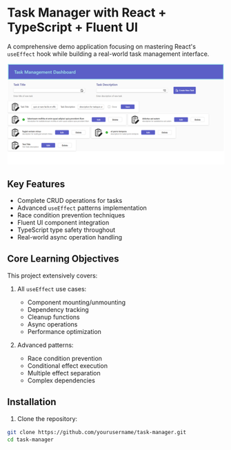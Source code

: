 # Task Manager with React + TypeScript + Fluent UI

A comprehensive demo application focusing on mastering React's `useEffect` hook while building a real-world task management interface.

![alt text](image.png)

## Key Features

- Complete CRUD operations for tasks
- Advanced `useEffect` patterns implementation
- Race condition prevention techniques
- Fluent UI component integration
- TypeScript type safety throughout
- Real-world async operation handling

## Core Learning Objectives

This project extensively covers:

1. All `useEffect` use cases:
   - Component mounting/unmounting
   - Dependency tracking
   - Cleanup functions
   - Async operations
   - Performance optimization

2. Advanced patterns:
   - Race condition prevention
   - Conditional effect execution
   - Multiple effect separation
   - Complex dependencies

## Installation

1. Clone the repository:
```bash
git clone https://github.com/yourusername/task-manager.git
cd task-manager
